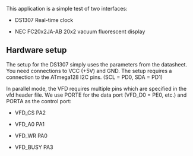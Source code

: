 This application is a simple test of two interfaces:

*  DS1307  Real-time clock

*  NEC FC20x2JA-AB 20x2 vacuum fluorescent display

Hardware setup
--------------
The setup for the DS1307 simply uses the parameters from the datasheet.  You need connections to VCC (+5V) and GND.  The setup requires a connection to the ATmega128 I2C pins. (SCL = PD0, SDA = PD1)

In parallel mode, the VFD requires multiple pins which are specified in the vfd header file.  We use PORTE for the data port (VFD_D0 = PE0, etc.) and PORTA as the control port:

*  VFD_CS   PA2

*  VFD_A0   PA1

*  VFD_WR   PA0

*  VFD_BUSY PA3
